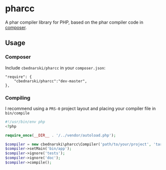 # pharcc

A phar compiler library for PHP, based on the phar compiler code in [composer](https://github.com/composer/composer).

## Usage

### Composer

Include `cbednarski/pharcc` in your `composer.json`:

    "require": {
        "cbednarski/pharcc":"dev-master",
    },

### Compiling

I recommend using a `PRS-0` project layout and placing your compiler file in `bin/compile`

```php
#!/usr/bin/env php
<?php

require_once(__DIR__ . '/../vendor/autoload.php');

$compiler = new cbednarski\pharcc\Compiler('path/to/your/project', 'target.phar');
$compiler->setMain('bin/app');
$compiler->ignore('tests');
$compiler->ignore('doc');
$compiler->compile();
```
